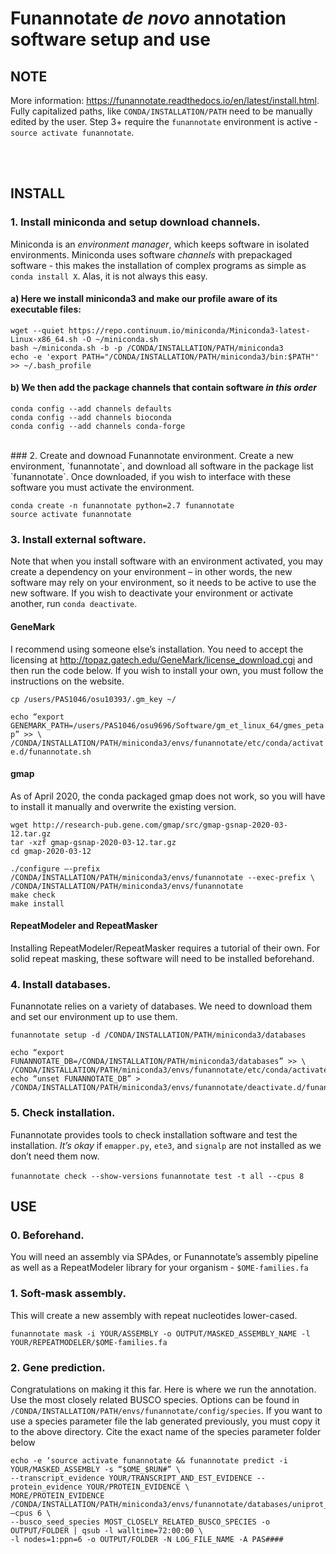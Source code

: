 # Funannotate *de novo* annotation software setup and use

## NOTE 
More information: https://funannotate.readthedocs.io/en/latest/install.html. Fully capitalized paths, like `CONDA/INSTALLATION/PATH` need to be manually edited by the user.
Step 3+ require the `funannotate` environment is active - `source activate funannotate`. 

<br/><br/>
## INSTALL
### 1. Install miniconda and setup download channels. 
Miniconda is an *environment manager*, which keeps software in isolated environments. Miniconda uses software *channels* with prepackaged software - this makes the installation of complex programs as simple as `conda install X`. Alas, it is not always this easy.

#### a) Here we install miniconda3 and make our profile aware of its executable files:
```
wget --quiet https://repo.continuum.io/miniconda/Miniconda3-latest-Linux-x86_64.sh -O ~/miniconda.sh
bash ~/miniconda.sh -b -p /CONDA/INSTALLATION/PATH/miniconda3
echo -e 'export PATH="/CONDA/INSTALLATION/PATH/miniconda3/bin:$PATH"' >> ~/.bash_profile
```
#### b) We then add the package channels that contain software *in this order*
```
conda config --add channels defaults
conda config --add channels bioconda
conda config --add channels conda-forge
```
 
<br/>
### 2. Create and downoad Funannotate environment. 
Create a new environment, `funannotate`, and download all software in the package list `funannotate`. Once downloaded, if you wish to interface with these software you must activate the environment.

```
conda create -n funannotate python=2.7 funannotate
source activate funannotate
```

### 3. Install external software. 
Note that when you install software with an environment activated, you may create a dependency on your environment – in other words, the new software may rely on your environment, so it needs to be active to use the new software. If you wish to deactivate your environment or activate another, run `conda deactivate`. 

#### GeneMark
I recommend using someone else’s installation. You need to accept the licensing at http://topaz.gatech.edu/GeneMark/license_download.cgi and then run the code below. If you wish to install your own, you must follow the instructions on the website.

`cp /users/PAS1046/osu10393/.gm_key ~/`

`echo “export GENEMARK_PATH=/users/PAS1046/osu9696/Software/gm_et_linux_64/gmes_petap” >> \ /CONDA/INSTALLATION/PATH/miniconda3/envs/funannotate/etc/conda/activate.d/funannotate.sh`


#### gmap
As of April 2020, the conda packaged gmap does not work, so you will have to install it manually and overwrite the existing version.

```
wget http://research-pub.gene.com/gmap/src/gmap-gsnap-2020-03-12.tar.gz
tar -xzf gmap-gsnap-2020-03-12.tar.gz
cd gmap-2020-03-12
```
```
./configure –-prefix /CONDA/INSTALLATION/PATH/miniconda3/envs/funannotate --exec-prefix \
/CONDA/INSTALLATION/PATH/miniconda3/envs/funannotate
make check
make install
```

#### RepeatModeler and RepeatMasker
Installing RepeatModeler/RepeatMasker requires a tutorial of their own. For solid repeat masking, these software will need to be installed beforehand.

### 4. Install databases. 
Funannotate relies on a variety of databases. We need to download them and set our environment up to use them.

`funannotate setup -d /CONDA/INSTALLATION/PATH/miniconda3/databases`
```
echo “export FUNANNOTATE_DB=/CONDA/INSTALLATION/PATH/miniconda3/databases” >> \
/CONDA/INSTALLATION/PATH/miniconda3/envs/funannotate/etc/conda/activate.d/funannotate.sh
echo “unset FUNANNOTATE_DB” > /CONDA/INSTALLATION/PATH/miniconda3/envs/funannotate/deactivate.d/funannotate.sh
```

### 5. Check installation. 
Funannotate provides tools to check installation software and test the installation. *It’s okay* if `emapper.py`, `ete3`, and `signalp` are not installed as we don’t need them now.

`funannotate check --show-versions`
`funannotate test -t all --cpus 8`

## USE
### 0. Beforehand. 
You will need an assembly via SPAdes, or Funannotate’s assembly pipeline as well as a RepeatModeler library for your organism - `$OME-families.fa`

### 1. Soft-mask assembly. 
This will create a new assembly with repeat nucleotides lower-cased.

`funannotate mask -i YOUR/ASSEMBLY -o OUTPUT/MASKED_ASSEMBLY_NAME -l YOUR/REPEATMODELER/$OME-families.fa`

### 2. Gene prediction. 
Congratulations on making it this far. Here is where we run the annotation. Use the most closely related BUSCO species. Options can be found in `/CONDA/INSTALLATION/PATH/envs/funannotate/config/species`. If you want to use a species parameter file the lab generated previously, you must copy it to the above directory. Cite the exact name of the species parameter folder below

```
echo -e ‘source activate funannotate && funannotate predict -i YOUR/MASKED_ASSEMBLY -s “$OME_$RUN#” \
--transcript_evidence YOUR/TRANSCRIPT_AND_EST_EVIDENCE --protein_evidence YOUR/PROTEIN_EVIDENCE \
MORE/PROTEIN_EVIDENCE /CONDA/INSTALLATION/PATH/miniconda3/envs/funannotate/databases/uniprot_sprot.fasta –cpus 6 \
--busco_seed_species MOST_CLOSELY_RELATED_BUSCO_SPECIES -o OUTPUT/FOLDER | qsub -l walltime=72:00:00 \
-l nodes=1:ppn=6 -o OUTPUT/FOLDER -N LOG_FILE_NAME -A PAS####
```
